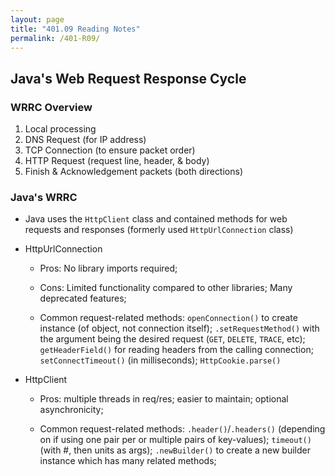 ```yaml
---
layout: page
title: "401.09 Reading Notes"
permalink: /401-R09/
---
```


## Java's Web Request Response Cycle

### WRRC Overview

1. Local processing
2. DNS Request (for IP address)
3. TCP Connection (to ensure packet order)
4. HTTP Request (request line, header, & body)
5. Finish & Acknowledgement packets (both directions)

### Java's WRRC

* Java uses the `HttpClient` class and contained methods for web requests and responses (formerly used `HttpUrlConnection` class)
  
* HttpUrlConnection
  
  * Pros: No library imports required; 

  * Cons: Limited functionality compared to other libraries; Many deprecated features; 

  * Common request-related methods: `openConnection()` to create instance (of object, not connection itself); `.setRequestMethod()` with the argument being the desired request (`GET`, `DELETE`, `TRACE`, etc); `getHeaderField()` for reading headers from the calling connection; `setConnectTimeout()` (in milliseconds); `HttpCookie.parse()`

* HttpClient

  * Pros: multiple threads in req/res; easier to maintain;  optional asynchronicity;

  * Common request-related methods: `.header()`/`.headers()` (depending on if using one pair per or multiple pairs of key-values); `timeout()` (with #, then units as args); `.newBuilder()` to create a new builder instance which has many related methods;
